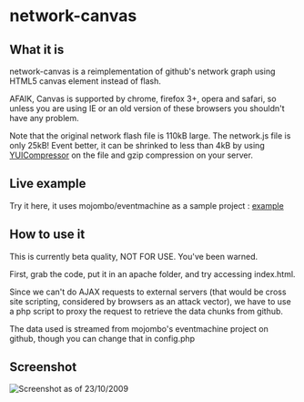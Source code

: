 network-canvas
==============

What it is
----------

network-canvas is a reimplementation of github's network graph using HTML5 canvas element instead of flash.

AFAIK, Canvas is supported by chrome, firefox 3+, opera and safari, so unless you are using IE or an old version of these browsers you shouldn't have any problem.

Note that the original network flash file is 110kB large. The network.js file is only 25kB! Event better, it can be shrinked to less than 4kB by using [YUICompressor](http://developer.yahoo.com/yui/compressor) on the file and gzip compression on your server.

Live example
------------

Try it here, it uses mojombo/eventmachine as a sample project : [example](http://hugo.golgoth.net/network-canvas)

How to use it
-------------

This is currently beta quality, NOT FOR USE. You've been warned.

First, grab the code, put it in an apache folder, and try accessing index.html.

Since we can't do AJAX requests to external servers (that would be cross site scripting, considered by browsers as an attack vector), we have to use a php script to proxy the request to retrieve the data chunks from github.

The data used is streamed from mojombo's eventmachine project on github, though you can change that in config.php

Screenshot
----------

![Screenshot as of 23/10/2009](http://cloud.github.com/downloads/Youx/network-canvas/network-canvas.png)
